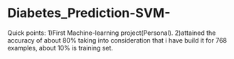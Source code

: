 # Diabetes_Prediction-SVM-
Quick points:
1)First Machine-learning project(Personal).
2)attained the accuracy of about 80% taking into consideration that i have build it for 768 examples, about 10% is training set.

